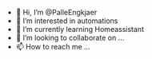 - 👋 Hi, I’m @PalleEngkjaer
- 👀 I’m interested in automations
- 🌱 I’m currently learning Homeassistant
- 💞️ I’m looking to collaborate on ...
- 📫 How to reach me ...

<!---
PalleEngkjaer/PalleEngkjaer is a ✨ special ✨ repository because its `README.md` (this file) appears on your GitHub profile.
You can click the Preview link to take a look at your changes.
--->
